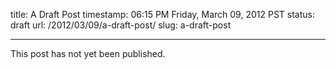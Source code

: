 title: A Draft Post
timestamp: 06:15 PM Friday, March 09, 2012 PST
status: draft
url: /2012/03/09/a-draft-post/
slug: a-draft-post

---

This post has not yet been published.
